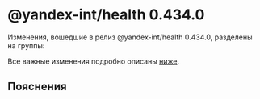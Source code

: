 # @yandex-int/health 0.434.0

<!-- ЧЕЛОВЕЧЕСКОЕ ВСТУПЛЕНИЕ -->

Изменения, вошедшие в релиз @yandex-int/health 0.434.0, разделены на группы:

Все важные изменения подробно описаны [ниже](#Пояснения).

## Пояснения

